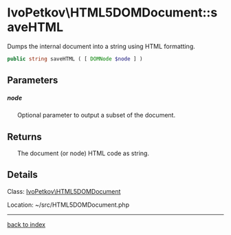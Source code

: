 # IvoPetkov\HTML5DOMDocument::saveHTML

Dumps the internal document into a string using HTML formatting.

```php
public string saveHTML ( [ DOMNode $node ] )
```

## Parameters

##### node

&nbsp;&nbsp;&nbsp;&nbsp;&nbsp;&nbsp;Optional parameter to output a subset of the document.

## Returns

&nbsp;&nbsp;&nbsp;&nbsp;&nbsp;&nbsp;The document (or node) HTML code as string.

## Details

Class: [IvoPetkov\HTML5DOMDocument](ivopetkov.html5domdocument.class.md)

Location: ~/src/HTML5DOMDocument.php

---

[back to index](index.md)

